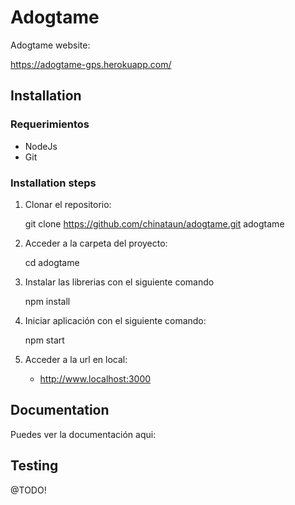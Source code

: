 # Adogtame

Adogtame website:

https://adogtame-gps.herokuapp.com/

## Installation

### Requerimientos

- NodeJs 
- Git 

### Installation steps

1. Clonar el repositorio:

    git clone https://github.com/chinataun/adogtame.git adogtame

2. Acceder a la carpeta del proyecto:

    cd adogtame

3. Instalar las librerias con el siguiente comando

    npm install

4. Iniciar aplicación con el siguiente comando:

    npm start


5. Acceder a la url en local: 

    - http://www.localhost:3000

## Documentation

Puedes ver la documentación aqui: 

## Testing

@TODO!

